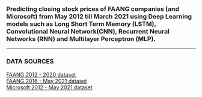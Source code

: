 ### Predicting closing stock prices of FAANG companies (and Microsoft) from May 2012 till March 2021 using Deep Learning models such as Long Short Term Memory (LSTM), Convolutional Neural Network(CNN), Recurrent Neural Networks (RNN) and Multilayer Perceptron (MLP). 

---
### DATA SOURCES 
<a href="https://www.kaggle.com/aayushmishra1512/faang-complete-stock-data">FAANG 2012 - 2020 dataset </a></br>
<a href="https://www.kaggle.com/specter7/amazon-amzn-historical-stock-price-data">FAANG 2016 - May 2021 dataset </a></br>
<a href="https://finance.yahoo.com/quote/MSFT/history?period1=1337299200&period2=1616716800&interval=1d&filter=history&frequency=1d&includeAdjustedClose=true">Microsoft 2012 - May 2021 dataset</a>


